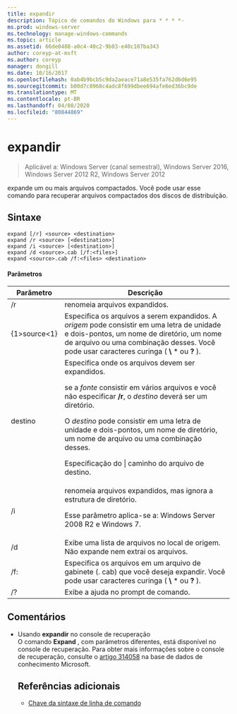 ```yaml
---
title: expandir
description: Tópico de comandos do Windows para * * * *-
ms.prod: windows-server
ms.technology: manage-windows-commands
ms.topic: article
ms.assetid: 66de0488-a0c4-40c2-9b03-e40c107ba343
author: coreyp-at-msft
ms.author: coreyp
manager: dongill
ms.date: 10/16/2017
ms.openlocfilehash: 0ab4b9bcb5c9da2aeace71a8e535fa762d6d6e95
ms.sourcegitcommit: b00d7c8968c4adc8f699dbee694afe6ed36bc9de
ms.translationtype: MT
ms.contentlocale: pt-BR
ms.lasthandoff: 04/08/2020
ms.locfileid: "80844869"
---
```

# <a name="expand"></a>expandir

>Aplicável a: Windows Server (canal semestral), Windows Server 2016, Windows Server 2012 R2, Windows Server 2012

expande um ou mais arquivos compactados. Você pode usar esse comando para recuperar arquivos compactados dos discos de distribuição.  
## <a name="syntax"></a>Sintaxe  
```  
expand [/r] <source> <destination>  
expand /r <source> [<destination>]  
expand /i <source> [<destination>]  
expand /d <source>.cab [/f:<files>]  
expand <source>.cab /f:<files> <destination>  
```  
#### <a name="parameters"></a>Parâmetros  

|  Parâmetro  |                                                                                                                                                                   Descrição                                                                                                                                                                    |
|-------------|--------------------------------------------------------------------------------------------------------------------------------------------------------------------------------------------------------------------------------------------------------------------------------------------------------------------------------------------------|
|     /r      |                                                                                                                                                             renomeia arquivos expandidos.                                                                                                                                                              |
|   {1&gt;source&lt;1}    |                                                                              Especifica os arquivos a serem expandidos. A *origem* pode consistir em uma letra de unidade e dois-pontos, um nome de diretório, um nome de arquivo ou uma combinação desses. Você pode usar caracteres curinga ( **\\** \* ou **?** ).                                                                               |
| destino | Especifica onde os arquivos devem ser expandidos.<p>se a *fonte* consistir em vários arquivos e você não especificar **/r**, o *destino* deverá ser um diretório.<p>O *destino* pode consistir em uma letra de unidade e dois-pontos, um nome de diretório, um nome de arquivo ou uma combinação desses.<p>Especificação do &#124; caminho do arquivo de destino. |
|     /i      |                                                                                                   renomeia arquivos expandidos, mas ignora a estrutura de diretório.<p>Esse parâmetro aplica-se a: Windows Server 2008 R2 e Windows 7.                                                                                                    |
|     /d      |                                                                                                                              Exibe uma lista de arquivos no local de origem. Não expande nem extrai os arquivos.                                                                                                                              |
|     /f:     |                                                                                                                 Especifica os arquivos em um arquivo de gabinete (. cab) que você deseja expandir. Você pode usar caracteres curinga ( **\\** \* ou **?** ).                                                                                                                 |
|     /?      |                                                                                                                                                       Exibe a ajuda no prompt de comando.                                                                                                                                                       |

## <a name="remarks"></a>Comentários  
- Usando **expandir** no console de recuperação  
  O comando **Expand** , com parâmetros diferentes, está disponível no console de recuperação. Para obter mais informações sobre o console de recuperação, consulte o [artigo 314058](https://support.microsoft.com/kb/314058) na base de dados de conhecimento Microsoft.  
  ## <a name="additional-references"></a>Referências adicionais  
  - [Chave da sintaxe de linha de comando](command-line-syntax-key.md)  
